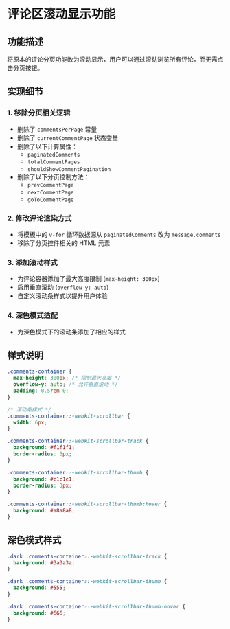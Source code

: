 # 评论区滚动显示功能

## 功能描述

将原本的评论分页功能改为滚动显示，用户可以通过滚动浏览所有评论，而无需点击分页按钮。

## 实现细节

### 1. 移除分页相关逻辑

- 删除了 `commentsPerPage` 常量
- 删除了 `currentCommentPage` 状态变量
- 删除了以下计算属性：
  - `paginatedComments`
  - `totalCommentPages`
  - `shouldShowCommentPagination`
- 删除了以下分页控制方法：
  - `prevCommentPage`
  - `nextCommentPage`
  - `goToCommentPage`

### 2. 修改评论渲染方式

- 将模板中的 `v-for` 循环数据源从 `paginatedComments` 改为 `message.comments`
- 移除了分页控件相关的 HTML 元素

### 3. 添加滚动样式

- 为评论容器添加了最大高度限制 (`max-height: 300px`)
- 启用垂直滚动 (`overflow-y: auto`)
- 自定义滚动条样式以提升用户体验

### 4. 深色模式适配

- 为深色模式下的滚动条添加了相应的样式

## 样式说明

```css
.comments-container {
  max-height: 300px; /* 限制最大高度 */
  overflow-y: auto; /* 允许垂直滚动 */
  padding: 0.5rem 0;
}

/* 滚动条样式 */
.comments-container::-webkit-scrollbar {
  width: 6px;
}

.comments-container::-webkit-scrollbar-track {
  background: #f1f1f1;
  border-radius: 3px;
}

.comments-container::-webkit-scrollbar-thumb {
  background: #c1c1c1;
  border-radius: 3px;
}

.comments-container::-webkit-scrollbar-thumb:hover {
  background: #a8a8a8;
}
```

## 深色模式样式

```css
.dark .comments-container::-webkit-scrollbar-track {
  background: #3a3a3a;
}

.dark .comments-container::-webkit-scrollbar-thumb {
  background: #555;
}

.dark .comments-container::-webkit-scrollbar-thumb:hover {
  background: #666;
}
```